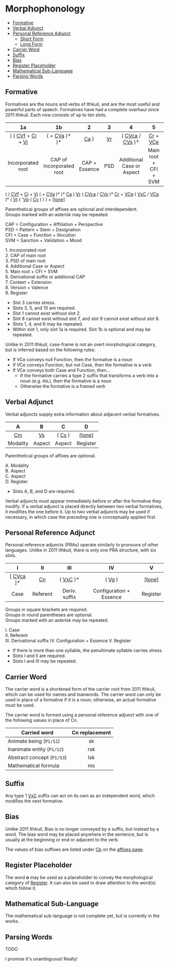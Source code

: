 # Morphophonology

* [Formative](#formative)
* [Verbal Adjunct](#verbal-adjunct)
* [Personal Reference Adjunct](#personal-reference-adjunct)
  * [Short Form](#short-form)
  * [Long Form](#long-form)
* [Carrier Word](#carrier-word)
* [Suffix](#suffix)
* [Bias](#bias)
* [Register Placeholder](#register-placeholder)
* [Mathematical Sub-Language](#mathematical-sub-language)
* [Parsing Words](#parsing-words)

## Formative

Formatives are the nouns and verbs of Ithkuil, and are the most useful and powerful parts of speech. Formatives have had a complete overhaul since 2011 Ithkuil. Each now consists of up to ten slots.

|                                  1a                                   |                    1b                     |           2           |          3          |                          4                           |                      5                      |                              6                               |           7           |           8            |              9               |          10           |
|:---------------------------------------------------------------------:|:-----------------------------------------:|:---------------------:|:-------------------:|:----------------------------------------------------:|:-------------------------------------------:|:------------------------------------------------------------:|:---------------------:|:----------------------:|:----------------------------:|:---------------------:|
| ( ( [CVf](affixes.md#cvf) + [Ci](affixes.md#ci) + [Vi](affixes.md#vi) | ( + [CVa](affixes.md#cva-and-vca) )\* )\* | [Ca](affixes.md#ca) ) | [Vr](affixes.md#vr) | ( [CVca](affixes.md#cvc) / [CVs](affixes.md#cvs) )\* | [Cr](affixes.md#cr) + [VCe](affixes.md#vce) | ( [VxC](deriv_suffix.md) / [VCa](affixes.md#cva-and-vca) )\* | ( [Vt](affixes.md#vt) | ( '[Vp](affixes.md#vp) | ( [Cv](affixes.md#vcv) ) ) ) | [[tone]](register.md) |
|                           Incorporated root                           |         CAP of Incorporated root          |     CAP + Essence     |         PSD         |              Additional Case or Aspect               |            Main root + CFI + SVM            |               Deriv. suffix or additional CAP                |  Context + Extension  |         Phase          |      Version + Valence       |       Register        |

( ( [CVf](affixes.md#cvf) + [Ci](affixes.md#ci) + [Vi](affixes.md#vi) ( + [CVa](affixes.md#cva-and-vca) )\* )\* [Ca](affixes.md#ca) ) [Vr](affixes.md#vr) ( [CVca](affixes.md#cvc) / [CVs](affixes.md#cvs) )\* [Cr](affixes.md#cr) + [VCe](affixes.md#vce) ( [VxC](deriv_suffix.md) / [VCa](affixes.md#cva-and-vca) )\* ( [Vt](affixes.md#vt) ( '[Vp](affixes.md#vp) ( [Cv](affixes.md#vcv) ) ) ) + [[tone]](register.md)

Parenthetical groups of affixes are optional and interdependent.  
Groups marked with an asterisk may be repeated.

CAP = Configuration + Affiliation + Perspective  
PSD = Pattern + Stem + Designation  
CFI = Case + Function + Illocution  
SVM = Sanction + Validation + Mood

1\. Incorporated root  
2\. CAP of main root  
3\. PSD of main root  
4\. Additional Case or Aspect  
5\. Main root + CFI + SVM  
6\. Derivational suffix or additional CAP  
7\. Context + Extension  
8\. Version + Valence  
9\. Register

* Slot 3 carries stress.
* Slots 3, 5, and 10 are required.
* Slot 1 cannot exist without slot 2.
* Slot 8 cannot exist without slot 7, and slot 9 cannot exist without slot 8.
* Slots 1, 4, and 6 may be repeated.
* Within slot 1, only slot 1a is required. Slot 1b is optional and may be repeated.

Unlike in 2011 Ithkuil, case-frame is not an overt morphological category, but is inferred based on the following rules:

* If VCe conveys null Function, then the formative is a noun
* If VCe conveys Function, but not Case, then the formative is a verb
* If VCe conveys both Case and Function, then...
  * If the formative carries a type 2 suffix that transforms a verb into a noun (e.g. `ROL`), then the formative is a noun
  * Otherwise the formative is a framed verb

## Verbal Adjunct

Verbal adjuncts supply extra information about adjacent verbal formatives.

|          A          |             B              |               C                |           D           |
|:-------------------:|:--------------------------:|:------------------------------:|:---------------------:|
| [Cm](affixes.md#cm) | [Vs](affixes.md#cs-and-vs) | ( [Cs](affixes.md#cs-and-vs) ) | [[tone]](register.md) |
|      Modality       |           Aspect           |             Aspect             |       Register        |

Parenthetical groups of affixes are optional.

A. Modality  
B. Aspect  
C. Aspect  
D. Register

* Slots A, B, and D are required.

Verbal adjuncts must appear immediately before or after the formative they modify. If a verbal adjunct is placed directly between two verbal formatives, it modifies the one before it. Up to two verbal adjuncts may be used if necessary, in which case the preceding one is conceptually applied first.

## Personal Reference Adjunct

Personal reference adjuncts (PRAs) operate similarly to pronouns of other languages. Unlike in 2011 Ithkuil, there is only one PRA structure, with six slots.

|              I               |         II          |            III             |           IV            |           V           |
|:----------------------------:|:-------------------:|:--------------------------:|:-----------------------:|:---------------------:|
| [ [CVca](affixes.md#cvc) ]\* | [Cn](affixes.md#cn) | ( [VxC](affixes.md#vxc) )* | ( [Vg](affixes.md#cg) ) | [[tone]](register.md) |
|             Case             |      Referent       |       Deriv. suffix        | Configuration + Essence |       Register        |

Groups in square brackets are required.  
Groups in round parentheses are optional.  
Groups marked with an asterisk may be repeated.

I. Case  
II. Referent  
III. Derivational suffix
IV. Configuration + Essence
V. Register

* If there is more than one syllable, the penultimate syllable carries stress.
* Slots I and II are required.
* Slots I and III may be repeated.

## Carrier Word

The carrier word is a shortened form of the carrier root from 2011 Ithkuil, which can be used for names and loanwords. The carrier word can only be used in place of a formative if it is a noun; otherwise, an actual formative must be used.

The carrier word is formed using a personal reference adjunct with one of the following values in place of Cn.

| Carried word               | Cn replacement |
|----------------------------|:--------------:|
| Animate being (`P1/S1`)    |       sk       |
| Inanimate entity (`P1/S2`) |      rsk       |
| Abstract concept (`P1/S3`) |      lsk       |
| Mathematical formula       |       ms       |

## Suffix

Any type 1 [VxC](affixes.md#vxc) suffix can act on its own as an independent word, which modifies the next formative.

## Bias

Unlike 2011 Ithkuil, Bias is no longer conveyed by a suffix, but instead by a word. The bias word may be placed anywhere in the sentence, but is usually at the beginning or end or adjacent to the verb.

The values of bias suffixes are listed under [Cb](affixes.md#cb) on the [affixes page](affixes.md).

## Register Placeholder

The word **o** may be used as a placeholder to convey the morphological category of [Register](register.md). It can also be used to draw attention to the word(s) which follow it.

## Mathematical Sub-Language

The mathematical sub-language is not complete yet, but is currently in the works.

## Parsing Words

TODO

I promise it's unambiguous! Really!
